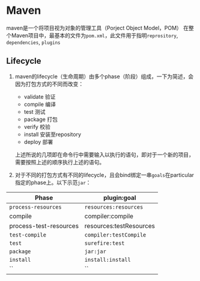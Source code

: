 # Maven
maven是一个将项目视为对象的管理工具（Porject Object Model，POM）
在整个Maven项目中，最基本的文件为`pom.xml`，此文件用于指明`reprository`, `dependencies`, `plugins`

## Lifecycle
1. maven的lifecycle（生命周期）由多个phase（阶段）组成，一下为简述，会因为打包方式的不同而改变：
	- validate 验证
	- compile 编译
	- test 测试
	- package 打包
	- verify 校验
	- install 安装至repository
	- deploy 部署

   上述所说的几项即在命令行中需要输入以执行的语句，即对于一个新的项目，需要按照上述的顺序执行上述的语句。


2. 对于不同的打包方式有不同的lifecycle，且会bind绑定一串`goals`在particular指定的phase上。以下示范`jar`：

|Phase|plugin:goal|
|-|-|
|`process-resources`|`resources:resources`|
|compile|compiler:compile|
|process-test-resources|resources:testResources|
|`test-compile`|`compiler:testCompile`|
|`test`|`surefire:test`|
|`package`|`jar:jar`|
|`install`|`install:install`|
|``|``|
